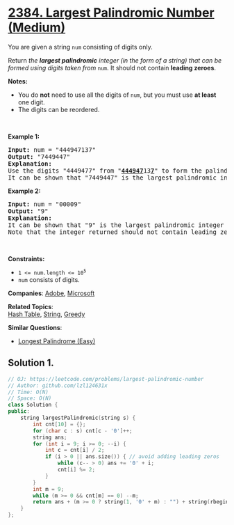 # [2384. Largest Palindromic Number (Medium)](https://leetcode.com/problems/largest-palindromic-number)

<p>You are given a string <code>num</code> consisting of digits only.</p>
<p>Return <em>the <strong>largest palindromic</strong> integer (in the form of a string) that can be formed using digits taken from </em><code>num</code>. It should not contain <strong>leading zeroes</strong>.</p>
<p><strong>Notes:</strong></p>
<ul>
	<li>You do <strong>not</strong> need to use all the digits of <code>num</code>, but you must use <strong>at least</strong> one digit.</li>
	<li>The digits can be reordered.</li>
</ul>
<p>&nbsp;</p>
<p><strong class="example">Example 1:</strong></p>
<pre><strong>Input:</strong> num = "444947137"
<strong>Output:</strong> "7449447"
<strong>Explanation:</strong> 
Use the digits "4449477" from "<u><strong>44494</strong></u><u><strong>7</strong></u>13<u><strong>7</strong></u>" to form the palindromic integer "7449447".
It can be shown that "7449447" is the largest palindromic integer that can be formed.
</pre>
<p><strong class="example">Example 2:</strong></p>
<pre><strong>Input:</strong> num = "00009"
<strong>Output:</strong> "9"
<strong>Explanation:</strong> 
It can be shown that "9" is the largest palindromic integer that can be formed.
Note that the integer returned should not contain leading zeroes.
</pre>
<p>&nbsp;</p>
<p><strong>Constraints:</strong></p>
<ul>
	<li><code>1 &lt;= num.length &lt;= 10<sup>5</sup></code></li>
	<li><code>num</code> consists of digits.</li>
</ul>

**Companies**:
[Adobe](https://leetcode.com/company/adobe), [Microsoft](https://leetcode.com/company/microsoft)

**Related Topics**:  
[Hash Table](https://leetcode.com/tag/hash-table/), [String](https://leetcode.com/tag/string/), [Greedy](https://leetcode.com/tag/greedy/)

**Similar Questions**:
* [Longest Palindrome (Easy)](https://leetcode.com/problems/longest-palindrome/)

## Solution 1.

```cpp
// OJ: https://leetcode.com/problems/largest-palindromic-number
// Author: github.com/lzl124631x
// Time: O(N)
// Space: O(N)
class Solution {
public:
    string largestPalindromic(string s) {
        int cnt[10] = {};
        for (char c : s) cnt[c - '0']++;
        string ans;
        for (int i = 9; i >= 0; --i) {
            int c = cnt[i] / 2;
            if (i > 0 || ans.size()) { // avoid adding leading zeros
                while (c-- > 0) ans += '0' + i;
                cnt[i] %= 2;
            }
        }
        int m = 9;
        while (m >= 0 && cnt[m] == 0) --m;
        return ans + (m >= 0 ? string(1, '0' + m) : "") + string(rbegin(ans), rend(ans));
    }
};
```